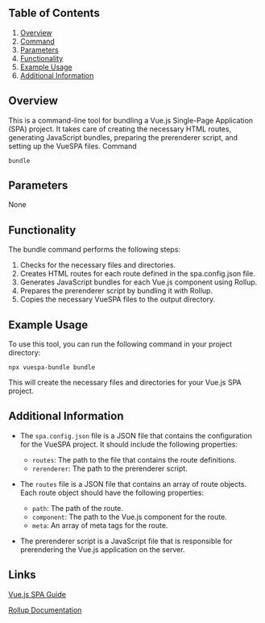 ## Table of Contents
1. [Overview](#overview)
2. [Command](#command)
3. [Parameters](#command)
4. [Functionality](#command)
5. [Example Usage](#command)
6. [Additional Information](#command)

## Overview
This is a command-line tool for bundling a Vue.js Single-Page Application (SPA) project. It takes care of creating the necessary HTML routes, generating JavaScript bundles, preparing the prerenderer script, and setting up the VueSPA files.
Command
```cli
bundle
```

## Parameters

None

## Functionality

The bundle command performs the following steps:

1. Checks for the necessary files and directories.
2. Creates HTML routes for each route defined in the spa.config.json file.
3. Generates JavaScript bundles for each Vue.js component using Rollup.
4. Prepares the prerenderer script by bundling it with Rollup.
5. Copies the necessary VueSPA files to the output directory.

## Example Usage

To use this tool, you can run the following command in your project directory:
```
npx vuespa-bundle bundle
```

This will create the necessary files and directories for your Vue.js SPA project.

## Additional Information

- The `spa.config.json` file is a JSON file that contains the configuration for the VueSPA project. It should include the following properties:
  - `routes`: The path to the file that contains the route definitions.
  - `rerenderer`: The path to the prerenderer script.
  
- The `routes` file is a JSON file that contains an array of route objects. Each route object should have the following properties:
  - `path`: The path of the route.
  - `component`: The path to the Vue.js component for the route.
  - `meta`: An array of meta tags for the route.
    
- The prerenderer script is a JavaScript file that is responsible for prerendering the Vue.js application on the server.


## Links

[Vue.js SPA Guide]()

[Rollup Documentation]()
